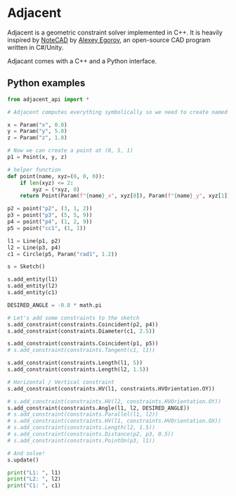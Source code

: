 Adjacent
========

Adjacent is a geometric constraint solver implemented in C++.
It is heavily inspired by [NoteCAD](https://github.com/NoteCAD/NoteCAD) by [Alexey Egorov](https://github.com/Evil-Spirit), an open-source CAD program written in C#/Unity.

Adjacant comes with a C++ and a Python interface.

Python examples
---------------

```py
from adjacent_api import *

# Adjacent computes everything symbolically so we need to create named parameters

x = Param("x", 0.0)
y = Param("y", 5.0)
z = Param("z", 1.0)

# Now we can create a point at (0, 5, 1)
p1 = Point(x, y, z)

# helper function
def point(name, xyz=(0, 0, 0)):
    if len(xyz) <= 2:
        xyz = (*xyz, 0)
    return Point(Param(f"{name}_x", xyz[0]), Param(f"{name}_y", xyz[1]), Param(f"{name}_z", xyz[2]))

p2 = point("p2", (3, 1, 2))
p3 = point("p3", (5, 5, 9))
p4 = point("p4", (1, 2, 9))
p5 = point("cc1", (1, 1))

l1 = Line(p1, p2)
l2 = Line(p3, p4)
c1 = Circle(p5, Param("rad1", 1.2))

s = Sketch()

s.add_entity(l1)
s.add_entity(l2)
s.add_entity(c1)

DESIRED_ANGLE = -0.8 * math.pi

# Let's add some constraints to the sketch
s.add_constraint(constraints.Coincident(p2, p4))
s.add_constraint(constraints.Diameter(c1, 2.5))

s.add_constraint(constraints.Coincident(p1, p5))
# s.add_constraint(constraints.Tangent(c1, l1))

s.add_constraint(constraints.Length(l1, 5))
s.add_constraint(constraints.Length(l2, 1.5))

# Horizontal / Vertical constraint
s.add_constraint(constraints.HV(l1, constraints.HVOrientation.OY))

# s.add_constraint(constraints.HV(l2, constraints.HVOrientation.OY))
s.add_constraint(constraints.Angle(l1, l2, DESIRED_ANGLE))
# s.add_constraint(constraints.Parallel(l1, l2))
# s.add_constraint(constraints.HV(l1, constraints.HVOrientation.OX))
# s.add_constraint(constraints.Length(l2, 1.5))
# s.add_constraint(constraints.Distance(p2, p3, 0.5))
# s.add_constraint(constraints.PointOn(p3, l1))

# And solve!
s.update()

print("L1: ", l1)
print("L2: ", l2)
print("C1: ", c1)
```